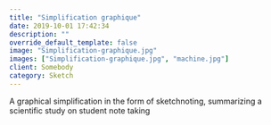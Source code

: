 ```yaml
---
title: "Simplification graphique"
date: 2019-10-01 17:42:34
description: ""
override_default_template: false
image: "Simplification-graphique.jpg"
images: ["Simplification-graphique.jpg", "machine.jpg"]
client: Somebody
category: Sketch
---
```


A graphical simplification in the form of sketchnoting, summarizing a scientific study on student note taking
